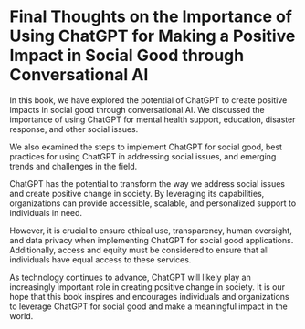 Final Thoughts on the Importance of Using ChatGPT for Making a Positive Impact in Social Good through Conversational AI
===================================================================================================================================

In this book, we have explored the potential of ChatGPT to create positive impacts in social good through conversational AI. We discussed the importance of using ChatGPT for mental health support, education, disaster response, and other social issues.

We also examined the steps to implement ChatGPT for social good, best practices for using ChatGPT in addressing social issues, and emerging trends and challenges in the field.

ChatGPT has the potential to transform the way we address social issues and create positive change in society. By leveraging its capabilities, organizations can provide accessible, scalable, and personalized support to individuals in need.

However, it is crucial to ensure ethical use, transparency, human oversight, and data privacy when implementing ChatGPT for social good applications. Additionally, access and equity must be considered to ensure that all individuals have equal access to these services.

As technology continues to advance, ChatGPT will likely play an increasingly important role in creating positive change in society. It is our hope that this book inspires and encourages individuals and organizations to leverage ChatGPT for social good and make a meaningful impact in the world.
